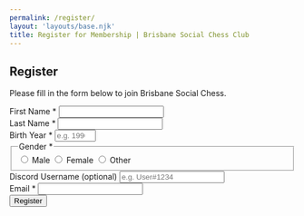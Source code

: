 ```yaml
---
permalink: /register/
layout: 'layouts/base.njk'
title: Register for Membership | Brisbane Social Chess Club
---
```


<section class="px-4 max-w-3xl">
  <h2 class="text-center text-xl md:text-2xl font-semibold text-indigo-200 mb-3">
    Register
  </h2>
  <p class="text-center text-white text-base md:text-lg mb-8">
    Please fill in the form below to join Brisbane Social Chess.
  </p>
  <form action="#" method="POST" class="flex flex-col gap-5" novalidate>
    <!-- First Name -->
    <div class="flex flex-col">
      <label for="firstName" class="text-gray-200 font-semibold mb-1">
        First Name <span aria-hidden="true">*</span>
      </label>
      <input type="text" id="firstName" name="fname" required autocomplete="given-name" class="w-full px-4 py-2 rounded-md border border-gray-400 bg-white/10 text-white focus:border-cyan-400 focus:bg-white/15 focus:ring-2 focus:ring-cyan-400 outline-none transition" />
    </div>
    <!-- Last Name -->
    <div class="flex flex-col">
      <label for="lastName" class="text-gray-200 font-semibold mb-1">
        Last Name <span aria-hidden="true">*</span>
      </label>
      <input type="text" id="lastName" name="lname" required autocomplete="family-name" class="w-full px-4 py-2 rounded-md border border-gray-400 bg-white/10 text-white focus:border-cyan-400 focus:bg-white/15 focus:ring-2 focus:ring-cyan-400 outline-none transition" />
    </div>
    <!-- Birth Year -->
    <div class="flex flex-col">
      <label for="birthYear" class="text-gray-200 font-semibold mb-1">
        Birth Year <span aria-hidden="true">*</span>
      </label>
      <input type="number" id="birthYear" name="birthyear" min="1900" max="2025" oninput="if(this.value.length>4) this.value=this.value.slice(-4)" required placeholder="e.g. 1990" class="w-full px-4 py-2 rounded-md border border-gray-400 bg-white/10 text-white placeholder-gray-400 italic focus:border-cyan-400 focus:bg-white/15 focus:ring-2 focus:ring-cyan-400 outline-none transition" />
    </div>
    <!-- Gender -->
    <fieldset class="flex flex-col border border-gray-400 rounded-md p-4 bg-white/5">
      <legend class="text-gray-200 font-semibold mb-2">Gender <span aria-hidden="true">*</span></legend>
      <div class="flex flex-col gap-2">
        <label class="inline-flex items-center gap-2 text-gray-200 cursor-pointer">
          <input type="radio" name="gender" value="male" required class="accent-indigo-900 w-4 h-4 cursor-pointer" />
          Male
        </label>
        <label class="inline-flex items-center gap-2 text-gray-200 cursor-pointer">
          <input type="radio" name="gender" value="female" class="accent-indigo-900 w-4 h-4 cursor-pointer" />
          Female
        </label>
        <label class="inline-flex items-center gap-2 text-gray-200 cursor-pointer">
          <input type="radio" name="gender" value="other" class="accent-indigo-900 w-4 h-4 cursor-pointer" />
          Other
        </label>
      </div>
    </fieldset>
    <!-- Discord Username -->
    <div class="flex flex-col">
      <label for="discordUsername" class="text-gray-200 font-semibold mb-1">
        Discord Username (optional)
      </label>
      <input type="text" id="discordUsername" name="discordusername" placeholder="e.g. User#1234" class="w-full px-4 py-2 rounded-md border border-gray-400 bg-white/10 text-white placeholder-gray-400 italic focus:border-cyan-400 focus:bg-white/15 focus:ring-2 focus:ring-cyan-400 outline-none transition" />
    </div>
    <!-- Email -->
    <div class="flex flex-col">
      <label for="email" class="text-gray-200 font-semibold mb-1">
        Email <span aria-hidden="true">*</span>
      </label>
      <input type="email" id="email" name="email" required autocomplete="email" class="w-full px-4 py-2 rounded-md border border-gray-400 bg-white/10 text-white placeholder-gray-400 italic focus:border-cyan-400 focus:bg-white/15 focus:ring-2 focus:ring-cyan-400 outline-none transition" />
    </div>
    <!-- Submit Button -->
    <button type="submit" class="cursor-pointer bg-indigo-900 hover:bg-indigo-500 font-bold py-3 px-6 rounded-full shadow-lg transition">
      Register
    </button>
  </form>
</section>
